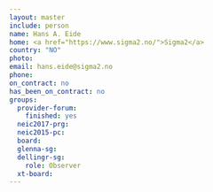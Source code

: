 ```yaml
---
layout: master
include: person
name: Hans A. Eide
home: <a href="https://www.sigma2.no/">Sigma2</a>
country: "NO"
photo:
email: hans.eide@sigma2.no
phone:
on_contract: no
has_been_on_contract: no
groups:
  provider-forum:
    finished: yes
  neic2017-prg:
  neic2015-pc:
  board:
  glenna-sg:
  dellingr-sg:
    role: Observer
  xt-board:
---
```

